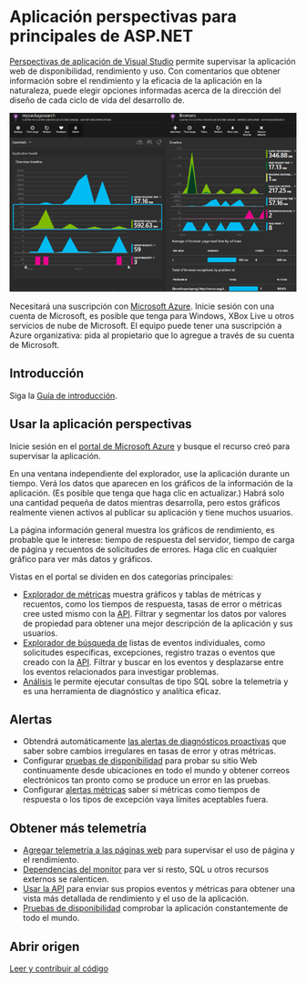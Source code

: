 <properties 
    pageTitle="Aplicación perspectivas para principales de ASP.NET" 
    description="Supervisar las aplicaciones web de disponibilidad, rendimiento y uso." 
    services="application-insights" 
    documentationCenter=".net"
    authors="alancameronwills" 
    manager="douge"/>

<tags 
    ms.service="application-insights" 
    ms.workload="tbd" 
    ms.tgt_pltfrm="ibiza" 
    ms.devlang="na" 
    ms.topic="article" 
    ms.date="08/30/2016" 
    ms.author="awills"/>

# <a name="application-insights-for-aspnet-core"></a>Aplicación perspectivas para principales de ASP.NET

[Perspectivas de aplicación de Visual Studio](app-insights-overview.md) permite supervisar la aplicación web de disponibilidad, rendimiento y uso. Con comentarios que obtener información sobre el rendimiento y la eficacia de la aplicación en la naturaleza, puede elegir opciones informadas acerca de la dirección del diseño de cada ciclo de vida del desarrollo de.

![Ejemplo](./media/app-insights-asp-net-core/sample.png)

Necesitará una suscripción con [Microsoft Azure](http://azure.com). Inicie sesión con una cuenta de Microsoft, es posible que tenga para Windows, XBox Live u otros servicios de nube de Microsoft. El equipo puede tener una suscripción a Azure organizativa: pida al propietario que lo agregue a través de su cuenta de Microsoft.


## <a name="getting-started"></a>Introducción

Siga la [Guía de introducción](https://github.com/Microsoft/ApplicationInsights-aspnetcore/wiki/Getting-Started).

## <a name="using-application-insights"></a>Usar la aplicación perspectivas

Inicie sesión en el [portal de Microsoft Azure](https://portal.azure.com) y busque el recurso creó para supervisar la aplicación.

En una ventana independiente del explorador, use la aplicación durante un tiempo. Verá los datos que aparecen en los gráficos de la información de la aplicación. (Es posible que tenga que haga clic en actualizar.) Habrá solo una cantidad pequeña de datos mientras desarrolla, pero estos gráficos realmente vienen activos al publicar su aplicación y tiene muchos usuarios. 

La página información general muestra los gráficos de rendimiento, es probable que le interese: tiempo de respuesta del servidor, tiempo de carga de página y recuentos de solicitudes de errores. Haga clic en cualquier gráfico para ver más datos y gráficos.

Vistas en el portal se dividen en dos categorías principales:

* [Explorador de métricas](app-insights-metrics-explorer.md) muestra gráficos y tablas de métricas y recuentos, como los tiempos de respuesta, tasas de error o métricas cree usted mismo con la [API](app-insights-api-custom-events-metrics.md). Filtrar y segmentar los datos por valores de propiedad para obtener una mejor descripción de la aplicación y sus usuarios.
* [Explorador de búsqueda de](app-insights-diagnostic-search.md) listas de eventos individuales, como solicitudes específicas, excepciones, registro trazas o eventos que creado con la [API](app-insights-api-custom-events-metrics.md). Filtrar y buscar en los eventos y desplazarse entre los eventos relacionados para investigar problemas.
* [Análisis](app-insights-analytics.md) le permite ejecutar consultas de tipo SQL sobre la telemetría y es una herramienta de diagnóstico y analítica eficaz.

## <a name="alerts"></a>Alertas

* Obtendrá automáticamente [las alertas de diagnósticos proactivas](app-insights-proactive-diagnostics.md) que saber sobre cambios irregulares en tasas de error y otras métricas.
* Configurar [pruebas de disponibilidad](app-insights-monitor-web-app-availability.md) para probar su sitio Web continuamente desde ubicaciones en todo el mundo y obtener correos electrónicos tan pronto como se produce un error en las pruebas.
* Configurar [alertas métricas](app-insights-monitor-web-app-availability.md) saber si métricas como tiempos de respuesta o los tipos de excepción vaya límites aceptables fuera.

## <a name="get-more-telemetry"></a>Obtener más telemetría

* [Agregar telemetría a las páginas web](app-insights-javascript.md) para supervisar el uso de página y el rendimiento.
* [Dependencias del monitor](app-insights-dependencies.md) para ver si resto, SQL u otros recursos externos se ralenticen.
* [Usar la API](app-insights-api-custom-events-metrics.md) para enviar sus propios eventos y métricas para obtener una vista más detallada de rendimiento y el uso de la aplicación.
* [Pruebas de disponibilidad](app-insights-monitor-web-app-availability.md) comprobar la aplicación constantemente de todo el mundo. 


## <a name="open-source"></a>Abrir origen

[Leer y contribuir al código](https://github.com/Microsoft/ApplicationInsights-aspnetcore#recent-updates)


